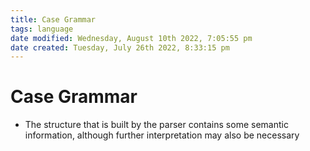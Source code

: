 ```yaml
---
title: Case Grammar
tags: language
date modified: Wednesday, August 10th 2022, 7:05:55 pm
date created: Tuesday, July 26th 2022, 8:33:15 pm
---
```


# Case Grammar
- The structure that is built by the parser contains some semantic information, although further interpretation may also be necessary

